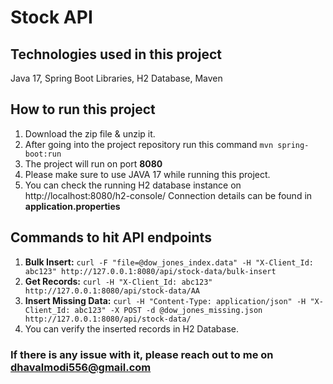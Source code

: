 # Stock API

## Technologies used in this project
Java 17, Spring Boot Libraries, H2 Database, Maven

## How to run this project
1. Download the zip file & unzip it.
2. After going into the project repository run this command ```mvn spring-boot:run```
3. The project will run on port **8080**
4. Please make sure to use JAVA 17 while running this project. 
5. You can check the running H2 database instance on http://localhost:8080/h2-console/ Connection details can be found in **application.properties**

## Commands to hit API endpoints
1. **Bulk Insert:** ```curl -F "file=@dow_jones_index.data" -H "X-Client_Id: abc123" http://127.0.0.1:8080/api/stock-data/bulk-insert```
2. **Get Records:** ```curl -H "X-Client_Id: abc123" http://127.0.0.1:8080/api/stock-data/AA```
3. **Insert Missing Data:** ```curl -H "Content-Type: application/json" -H "X-Client_Id: abc123" -X POST -d @dow_jones_missing.json http://127.0.0.1:8080/api/stock-data/```
4. You can verify the inserted records in H2 Database. 


### If there is any issue with it, please reach out to me on dhavalmodi556@gmail.com
